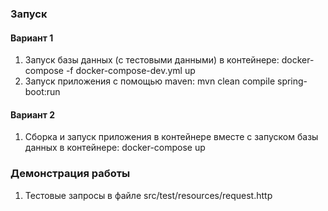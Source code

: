 ### Запуск
#### Вариант 1

1) Запуск базы данных (с тестовыми данными) в контейнере: docker-compose -f docker-compose-dev.yml up
2) Запуск приложения с помощью maven: mvn clean compile spring-boot:run

#### Вариант 2

1) Сборка и запуск приложения в контейнере вместе с запуском базы данных в контейнере: docker-compose up

### Демонстрация работы

1) Тестовые запросы в файле src/test/resources/request.http